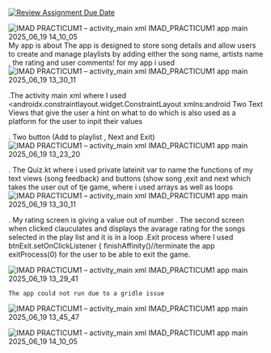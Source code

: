 [![Review Assignment Due Date](https://classroom.github.com/assets/deadline-readme-button-22041afd0340ce965d47ae6ef1cefeee28c7c493a6346c4f15d667ab976d596c.svg)](https://classroom.github.com/a/MZyggwUV)

![IMAD PRACTICUM1 – activity_main xml  IMAD_PRACTICUM1 app main  2025_06_19 14_10_05](https://github.com/user-attachments/assets/6d76977c-427a-4c33-ba9a-be102c6d0356)
My app is about The app is designed to store song details and allow users to create and manage playlists by adding either the song name, artists name , the rating and user comments!
for my app i used
![IMAD PRACTICUM1 – activity_main xml  IMAD_PRACTICUM1 app main  2025_06_19 13_30_11](https://github.com/user-attachments/assets/1211ec54-b83f-45e7-bd18-87e804e6032f)

.The activity main xml  where I used <androidx.constraintlayout.widget.ConstraintLayout xmlns:android
Two Text Views that give the user a hint on what to do which is also used as a platform for the user to inpit their values

. Two button (Add to playlist , Next and Exit)
![IMAD PRACTICUM1 – activity_main xml  IMAD_PRACTICUM1 app main  2025_06_19 13_23_20](https://github.com/user-attachments/assets/206401a5-e606-40b7-9b64-9287eadd5da4)

. The Quiz.kt where i used private lateinit var to name the functions of my text views (song feedback) and buttons (show song ,exit and next which takes the user out of tje game, where
i used arrays as well as loops
![IMAD PRACTICUM1 – activity_main xml  IMAD_PRACTICUM1 app main  2025_06_19 13_30_11](https://github.com/user-attachments/assets/d02abe3d-977f-4204-93bd-2dea3d7b6f74)

. My rating screen is giving a value out of number
. The second screen when clicked clauculates and displays the avarage rating for the songs selected in the play list and it is in a loop
.Exit process where I used btnExit.setOnClickListener {
    finishAffinity()//terminate the app
    exitProcess(0) for the user to be able to exit the game.

![IMAD PRACTICUM1 – activity_main xml  IMAD_PRACTICUM1 app main  2025_06_19 13_29_41](https://github.com/user-attachments/assets/aaa68af6-ae1e-4b1a-94a6-52b7c72ae5e2)


    The app could not run due to a gridle issue

![IMAD PRACTICUM1 – activity_main xml  IMAD_PRACTICUM1 app main  2025_06_19 13_45_47](https://github.com/user-attachments/assets/1ceee363-61a9-4c3c-9d90-3979d4843afb)


![IMAD PRACTICUM1 – activity_main xml  IMAD_PRACTICUM1 app main  2025_06_19 14_10_05](https://github.com/user-attachments/assets/997d9914-720c-481d-bf34-a12ba9725fd4)




